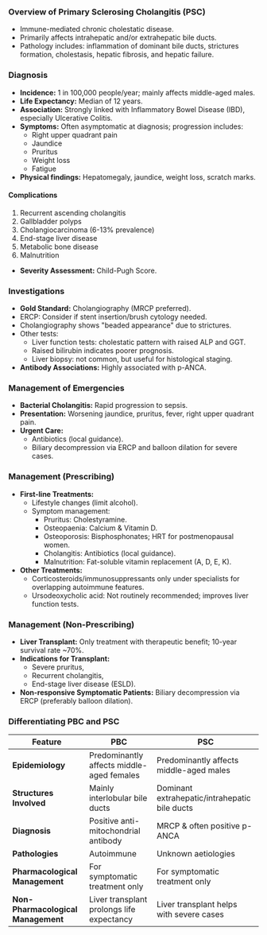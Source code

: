 ### Overview of Primary Sclerosing Cholangitis (PSC)
- Immune-mediated chronic cholestatic disease.
- Primarily affects intrahepatic and/or extrahepatic bile ducts.
- Pathology includes: inflammation of dominant bile ducts, strictures formation, cholestasis, hepatic fibrosis, and hepatic failure.
  
### **Diagnosis**
- **Incidence:** 1 in 100,000 people/year; mainly affects middle-aged males. 
- **Life Expectancy:** Median of 12 years.
- **Association:** Strongly linked with Inflammatory Bowel Disease (IBD), especially Ulcerative Colitis.
- **Symptoms:** Often asymptomatic at diagnosis; progression includes:
  - Right upper quadrant pain
  - Jaundice
  - Pruritus
  - Weight loss
  - Fatigue
- **Physical findings:** Hepatomegaly, jaundice, weight loss, scratch marks.

#### **Complications**
1. Recurrent ascending cholangitis
2. Gallbladder polyps
3. Cholangiocarcinoma (6-13% prevalence)
4. End-stage liver disease
5. Metabolic bone disease
6. Malnutrition

- **Severity Assessment:** Child-Pugh Score.

### **Investigations**
- **Gold Standard:** Cholangiography (MRCP preferred).
- ERCP: Consider if stent insertion/brush cytology needed.
- Cholangiography shows "beaded appearance" due to strictures.
- Other tests:
  - Liver function tests: cholestatic pattern with raised ALP and GGT.
  - Raised bilirubin indicates poorer prognosis.
  - Liver biopsy: not common, but useful for histological staging.
- **Antibody Associations:** Highly associated with p-ANCA.

### **Management of Emergencies**
- **Bacterial Cholangitis:** Rapid progression to sepsis.
- **Presentation:** Worsening jaundice, pruritus, fever, right upper quadrant pain.
- **Urgent Care:**
  - Antibiotics (local guidance).
  - Biliary decompression via ERCP and balloon dilation for severe cases.

### **Management (Prescribing)**
- **First-line Treatments:**
  - Lifestyle changes (limit alcohol).
  - Symptom management:
    - Pruritus: Cholestyramine.
    - Osteopaenia: Calcium & Vitamin D.
    - Osteoporosis: Bisphosphonates; HRT for postmenopausal women.
    - Cholangitis: Antibiotics (local guidance).
    - Malnutrition: Fat-soluble vitamin replacement (A, D, E, K).
- **Other Treatments:**
  - Corticosteroids/immunosuppressants only under specialists for overlapping autoimmune features.
  - Ursodeoxycholic acid: Not routinely recommended; improves liver function tests.

### **Management (Non-Prescribing)**
- **Liver Transplant:** Only treatment with therapeutic benefit; 10-year survival rate ~70%.
- **Indications for Transplant:**
  - Severe pruritus,
  - Recurrent cholangitis,
  - End-stage liver disease (ESLD).
- **Non-responsive Symptomatic Patients:** Biliary decompression via ERCP (preferably balloon dilation).

### **Differentiating PBC and PSC**  

| Feature                       | PBC                                  | PSC                                    |
|-------------------------------|--------------------------------------|---------------------------------------|
| **Epidemiology**              | Predominantly affects middle-aged females | Predominantly affects middle-aged males |
| **Structures Involved**       | Mainly interlobular bile ducts       | Dominant extrahepatic/intrahepatic bile ducts |
| **Diagnosis**                 | Positive anti-mitochondrial antibody | MRCP & often positive p-ANCA         |
| **Pathologies**               | Autoimmune                           | Unknown aetiologies                   |
| **Pharmacological Management** | For symptomatic treatment only       | For symptomatic treatment only         |
| **Non-Pharmacological Management** | Liver transplant prolongs life expectancy | Liver transplant helps with severe cases |